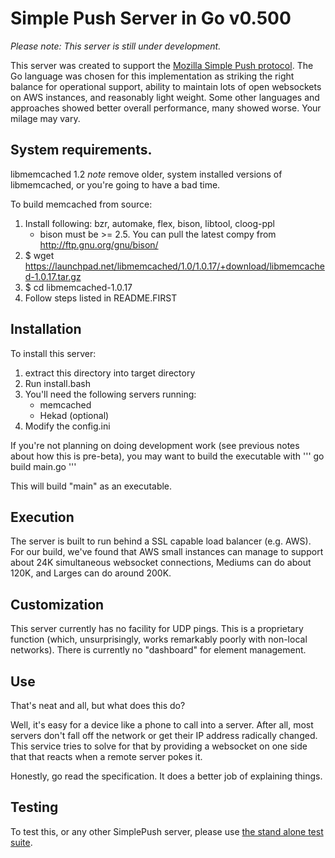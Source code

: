 Simple Push Server in Go v0.500
===

*Please note: This server is still under development.*

This server was created to support the [Mozilla Simple Push
protocol](https://wiki.mozilla.org/WebAPI/SimplePush). The Go language
was chosen for this implementation as striking the right balance for
operational support, ability to maintain lots of open websockets on
AWS instances, and reasonably light weight. Some other languages and
approaches showed better overall performance, many showed worse. Your
milage may vary.

## System requirements.

libmemcached 1.2 *note* remove older, system installed versions of
libmemcached, or you're going to have a bad time.

To build memcached from source:

1. Install following: bzr, automake, flex, bison, libtool, cloog-ppl
    * bison must be >= 2.5. You can pull the latest compy from
      http://ftp.gnu.org/gnu/bison/
2. $ wget
https://launchpad.net/libmemcached/1.0/1.0.17/+download/libmemcached-1.0.17.tar.gz
3. $ cd libmemcached-1.0.17
4. Follow steps listed in README.FIRST



## Installation
To install this server:

1. extract this directory into target directory
2. Run install.bash
3. You'll need the following servers running:
    * memcached
    * Hekad (optional)
4. Modify the config.ini

If you're not planning on doing development work (see previous notes
about how this is pre-beta), you may want to build the executable with
''' go build main.go '''

This will build "main" as an executable.

## Execution
 The server is built to run behind a SSL capable load balancer (e.g.
AWS). For our build, we've found that AWS small instances can manage
to support about 24K simultaneous websocket connections, Mediums can
do about 120K, and Larges can do around 200K.

## Customization
This server currently has no facility for UDP pings. This is a
proprietary function (which, unsurprisingly, works remarkably poorly
with non-local networks). There is currently no "dashboard" for
element management.

## Use
That's neat and all, but what does this do?

Well, it's easy for a device like a phone to call into a server.
After all, most servers don't fall off the network or get their IP
address radically changed. This service tries to solve for that by
providing a websocket on one side that that reacts when a remote
server pokes it.

Honestly, go read the specification. It does a better job of
explaining things.

## Testing

To test this, or any other SimplePush server, please use [the stand
alone test suite](https://github.com/jrconlin/simplepush_test).
